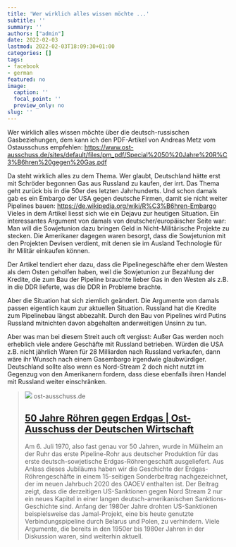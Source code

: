 ```yaml
---
title: 'Wer wirklich alles wissen möchte ...'
subtitle: ''
summary: ''
authors: ["admin"]
date: 2022-02-03
lastmod: 2022-02-03T18:09:30+01:00
categories: []
tags:
- facebook
- german
featured: no
image:
  caption: ''
  focal_point: ''
  preview_only: no
slug: ''
---
```

Wer wirklich alles wissen möchte über die deutsch-russischen Gasbeziehungen, dem kann ich den PDF-Artikel von Andreas Metz vom Ostausschuss empfehlen: https://www.ost-ausschuss.de/sites/default/files/pm_pdf/Special%2050%20Jahre%20R%C3%B6hren%20gegen%20Gas.pdf

Da steht wirklich alles zu dem Thema. Wer glaubt, Deutschland hätte erst mit Schröder begonnen Gas aus Russland zu kaufen, der irrt. Das Thema geht zurück bis in die 50er des letzten Jahrhunderts. Und schon damals gab es ein Embargo der USA gegen deutsche Firmen, damit sie nicht weiter Pipelines bauen: https://de.wikipedia.org/wiki/R%C3%B6hren-Embargo
Vieles in dem Artikel liesst sich wie ein Dejavu zur heutigen Situation. Ein interessantes Argument von damals von deutscher/europäischer Seite war: Man will die Sowjetunion dazu bringen Geld in Nicht-Militärische Projekte zu stecken. Die Amerikaner dagegen waren besorgt, dass die Sowjetunion mit den Projekten Devisen verdient, mit denen sie im Ausland Technologie für ihr Militär einkaufen können. 

Der Artikel tendiert eher dazu, dass die Pipelinegeschäfte eher dem Westen als dem Osten geholfen haben, weil die Sowjetunion zur Bezahlung der Kredite, die zum Bau der Pipeline brauchte lieber Gas in den Westen als z.B. in die DDR lieferte, was die DDR in Probleme brachte.  

Aber die Situation hat sich ziemlich geändert. Die Argumente von damals passen eigentlich kaum zur aktuellen Situation. Russland hat die Kredite zum Pipelinebau längst abbezahlt. Durch den Bau von Pipelines wird Putins Russland mitnichten davon abgehalten anderweitigen Unsinn zu tun. 

Aber was man bei diesem Streit auch oft vergisst: Außer Gas werden noch erheblich viele andere Geschäfte mit Russland betrieben. Würden die USA z.B. nicht jährlich Waren für 28 Milliarden nach Russland verkaufen, dann wäre ihr Wunsch nach einem Gasembargo irgendwie glaubwürdiger. Deutschland sollte also wenn es Nord-Stream 2 doch nicht nutzt im Gegenzug von den Amerikanern fordern, dass diese ebenfalls ihren Handel mit Russland weiter einschränken.
> [![](https://www.ost-ausschuss.de/sites/default/files/01-1958-Deutsch-Sowjetischer-Handelsvertrag1.jpg)](https://www.ost-ausschuss.de/de/50-jahre-roehren-gegen-erdgas)
> ost-ausschuss.de
> ## [50 Jahre Röhren gegen Erdgas | Ost-Ausschuss der Deutschen Wirtschaft](https://www.ost-ausschuss.de/de/50-jahre-roehren-gegen-erdgas)
>
>Am 6. Juli 1970, also fast genau vor 50 Jahren, wurde in Mülheim an der Ruhr das erste Pipeline-Rohr aus deutscher Produktion für das erste deutsch-sowjetische Erdgas-Röhrengeschäft ausgeliefert. Aus Anlass dieses Jubiläums haben wir die Geschichte der Erdgas-Röhrengeschäfte in einem 15-seitigen Sonderbeitrag nachgezeichnet, der im neuen Jahrbuch 2020 des OAOEV enthalten ist. Der Beitrag zeigt, dass die derzeitigen US-Sanktionen gegen Nord Stream 2 nur ein neues Kapitel in einer langen deutsch-amerikanischen Sanktions-Geschichte sind. Anfang der 1980er Jahre drohten US-Sanktionen beispielsweise das Jamal-Projekt, eine bis heute genutzte Verbindungspipeline durch Belarus und Polen, zu verhindern. Viele Argumente, die bereits in den 1950er bis 1980er Jahren in der Diskussion waren, sind weiterhin aktuell.


